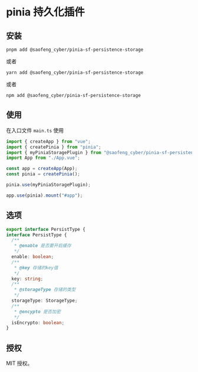 # pinia 持久化插件

## 安装

```pnpm
pnpm add @saofeng_cyber/pinia-sf-persistence-storage
```

或者

```yarn
yarn add @saofeng_cyber/pinia-sf-persistence-storage
```

或者

```npm
npm add @saofeng_cyber/pinia-sf-persistence-storage
```

## 使用

在入口文件 `main.ts` 使用

```ts
import { createApp } from "vue";
import { createPinia } from "pinia";
import { myPiniaStoragePlugin } from "@saofeng_cyber/pinia-sf-persistence-storage";
import App from "./App.vue";

const app = createApp(App);
const pinia = createPinia();

pinia.use(myPiniaStoragePlugin);

app.use(pinia).mount("#app");
```

## 选项

```ts
export interface PersistType {
interface PersistType {
  /**
   * @enable 是否要开启缓存
   */
  enable: boolean;
  /**
   * @key 存储的key值
   */
  key: string;
  /**
   * @storageType 存储的类型
   */
  storageType: StorageType;
  /**
   * @encypto 是否加密
   */
  isEncrypto: boolean;
}
```

## 授权

MIT 授权。
